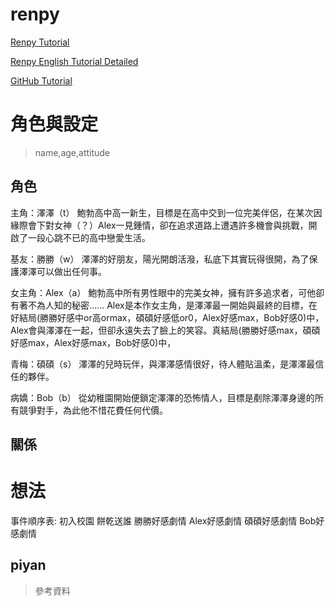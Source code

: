 # renpy

[Renpy Tutorial](https://www.bianalyst-gt.com/post/renpy-tutorial-for-beginners)

[Renpy English Tutorial Detailed](https://www.youtube.com/playlist?list=PLJgbnTkC4bkCj2_8ZUg1o4CafLcRH0rAX)

[GitHub Tutorial](https://www.youtube.com/watch?v=Luu7V9Nx1EM)

# 角色與設定
>name,age,attitude

## 角色

主角：澤澤（t）
鮑勃高中高一新生，目標是在高中交到一位完美伴侶，在某次因緣際會下對女神（？）Alex一見鍾情，卻在追求道路上遭遇許多機會與挑戰，開啟了一段心跳不已的高中戀愛生活。

基友：勝勝（w）
澤澤的好朋友，陽光開朗活潑，私底下其實玩得很開，為了保護澤澤可以做出任何事。

女主角：Alex（a）
鮑勃高中所有男性眼中的完美女神，擁有許多追求者，可他卻有著不為人知的秘密……
Alex是本作女主角，是澤澤最一開始與最終的目標，在好結局(勝勝好感中or高ormax，碩碩好感低or0，Alex好感max，Bob好感0)中，Alex會與澤澤在一起，但卻永遠失去了臉上的笑容。真結局(勝勝好感max，碩碩好感max，Alex好感max，Bob好感0)中，

青梅：碩碩（s）
澤澤的兒時玩伴，與澤澤感情很好，待人體貼溫柔，是澤澤最信任的夥伴。

病嬌：Bob（b）
從幼稚園開始便鎖定澤澤的恐怖情人，目標是剷除澤澤身邊的所有競爭對手，為此他不惜花費任何代價。


## 關係

# 想法
事件順序表:
初入校園
餅乾送誰
勝勝好感劇情
Alex好感劇情
碩碩好感劇情
Bob好感劇情


## piyan



>參考資料
